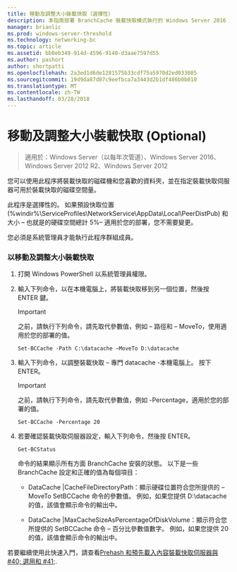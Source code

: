 ```yaml
---
title: 移動及調整大小裝載快取（選擇性）
description: 本指南部署 BranchCache 裝載快取模式執行的 Windows Server 2016 和 Windows 10 電腦上提供指示
manager: brianlic
ms.prod: windows-server-threshold
ms.technology: networking-bc
ms.topic: article
ms.assetid: bb0eb349-914d-4596-9140-d3aae7597d55
ms.author: pashort
author: shortpatti
ms.openlocfilehash: 2a3ed1d6de1281575b33cdf75a5970d2ed033085
ms.sourcegitcommit: 19d9da87d87c9eefbca7a3443d2b1df486b0b010
ms.translationtype: MT
ms.contentlocale: zh-TW
ms.lasthandoff: 03/28/2018
---
```

# <a name="move-and-resize-the-hosted-cache-optional"></a>移動及調整大小裝載快取 \(Optional\)

>適用於：Windows Server（以每年次管道）、Windows Server 2016、Windows Server 2012 R2、Windows Server 2012

您可以使用此程序將裝載快取的磁碟機和您喜歡的資料夾，並在指定裝載快取伺服器可用於裝載快取的磁碟空間量。

此程序是選擇性的。 如果預設快取位置 \(%windir%\\ServiceProfiles\\NetworkService\\AppData\\Local\\PeerDistPub\) 和大小 – 也就是的硬碟空間總計 5%– 適用於您的部署，您不需要變更。

您必須是系統管理員才能執行此程序群組成員。

### <a name="to-move-and-resize-the-hosted-cache"></a>以移動及調整大小裝載快取

1. 打開 Windows PowerShell 以系統管理員權限。

2. 輸入下列命令，以在本機電腦上，將裝載快取移到另一個位置，然後按 ENTER 鍵。

    > [!IMPORTANT]
    > 之前，請執行下列命令，請先取代參數值，例如 – 路徑和 – MoveTo，使用適用於您的部署的值。

    ``` 
    Set-BCCache -Path C:\datacache –MoveTo D:\datacache
    ``` 

3.  輸入下列命令，以調整裝載快取 – 專門 datacache \-本機電腦上。 按下 ENTER。

    > [!IMPORTANT]
    > 之前，請執行下列命令，請先取代參數值，例如 \-Percentage，適用於您的部署的值。  

    ``` 
    Set-BCCache -Percentage 20
    ``` 

4.  若要確認裝載快取伺服器設定，輸入下列命令，然後按 ENTER。

    ``` 
    Get-BCStatus
    ``` 

    命令的結果顯示所有方面 BranchCache 安裝的狀態。 以下是一些 BranchCache 設定和正確的值為每個項目：

    -   DataCache |CacheFileDirectoryPath：顯示硬碟位置符合您所提供的 – MoveTo SetBCCache 命令的參數值。 例如，如果您提供 D:\\datacache 的值，該值會顯示命令的輸出中。

    -   DataCache |MaxCacheSizeAsPercentageOfDiskVolume：顯示符合您所提供的 SetBCCache 命令 – 百分比參數值數字。 例如，如果您提供 20 的值，該值會顯示命令的輸出中。

若要繼續使用此快速入門，請查看[Prehash 和預先載入內容裝載快取伺服器與 #40; 選用和 #41;](7-Bc-Prehash-Preload.md).